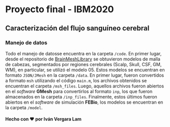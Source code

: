 # Proyecto final - IBM2020
## Caracterización del flujo sanguíneo cerebral

### Manejo de datos
Todo el manejo de datosse encuentra en la carpeta `/code`. En primer lugar, desde el repositorio de [BrainMeshLibrary](https://github.com/NeuroJSON/BrainMeshLibrary) se obtuvieron modelos de malla de cabezas, segmentados por regiones cerebrales (Scalp, Skull, CSF, GM, WM), en particular, se utilizó el modelo 05. Estos modelos se encuentran en formato `JSON/JMesh` en la carpeta `/data`. En primer lugar, fueron convertidos a formato `msh` utilizando el código `main.m`, los archivos obtenidos se encuentran el carpeta `/msh_files`. Luego, aquellos archivos fueron abiertos en el _software_ **GMesh** para convertirlos al formato `inp`, los que fueron almacenados en la carpeta `/inp_files`. Finalmente, estos últimos fueron abiertos en el _software_ de simulación **FEBio**, los modelos se encuentran en la carpeta `/model`.

#### Hecho con :heart: por Iván Vergara Lam